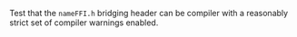 Test that the `nameFFI.h` bridging header can be compiler with a
reasonably strict set of compiler warnings enabled.
